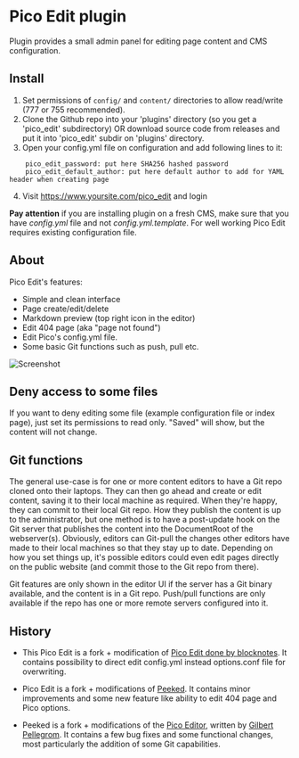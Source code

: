 Pico Edit plugin
================
Plugin provides a small admin panel for editing page content and CMS configuration.

Install
-------

1. Set permissions of `config/` and `content/` directories to allow read/write (777 or 755 recommended).
2. Clone the Github repo into your 'plugins' directory (so you get a 'pico_edit' subdirectory) OR download source code from releases and put it into 'pico_edit' subdir on 'plugins' directory.
3. Open your config.yml file on configuration and add following lines to it:
```
	pico_edit_password: put here SHA256 hashed password
	pico_edit_default_author: put here default author to add for YAML header when creating page
```
4. Visit https://www.yoursite.com/pico_edit and login

**Pay attention** if you are installing plugin on a fresh CMS, make sure that you have *config.yml* file and not *config.yml.template*. For well working Pico Edit requires existing configuration file.

About
-----
Pico Edit's features:

* Simple and clean interface
* Page create/edit/delete
* Markdown preview (top right icon in the editor)
* Edit 404 page (aka "page not found")
* Edit Pico's config.yml file.
* Some basic Git functions such as push, pull etc.

![Screenshot](https://github.com/Nepose/pico_edit/blob/master/screenshot.png)

Deny access to some files
-------------------------
If you want to deny editing some file (example configuration file or index page), just set its permissions to read only. "Saved" will show, but the content will not change.

Git functions
-------------

The general use-case is for one or more content editors to have a Git repo cloned onto their laptops. They can then go ahead and create or edit content, saving it to their local machine as required. When they're happy, they can commit to their local Git repo. How they publish the content is up to the administrator, but one method is to have a post-update hook on the Git server that publishes the content into the DocumentRoot of the webserver(s). Obviously, editors can Git-pull the changes other editors have made to their local machines so that they stay up to date. Depending on how you set things up, it's possible editors could even edit pages directly on the public website (and commit those to the Git repo from there).

Git features are only shown in the editor UI if the server has a Git binary available, and the content is in a Git repo. Push/pull functions are only available if the repo has one or more remote servers configured into it.

History
-------

* This Pico Edit is a fork + modification of [Pico Edit done by blocknotes](https://github.com/blocknotes/pico_edit). It contains possibility to direct edit config.yml instead options.conf file for overwriting.

* Pico Edit is a fork + modifications of [Peeked](https://github.com/coofercat/peeked). It contains minor improvements and some new feature like ability to edit 404 page and Pico options.

* Peeked is a fork + modifications of the [Pico Editor](https://github.com/gilbitron/Pico-Editor-Plugin), written by [Gilbert Pellegrom](https://github.com/gilbitron). It contains a few bug fixes and some functional changes, most particularly the addition of some Git capabilities.
